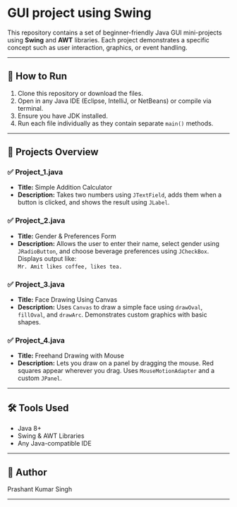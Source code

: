 # GUI project using Swing

This repository contains a set of beginner-friendly Java GUI mini-projects using **Swing** and **AWT** libraries. Each project demonstrates a specific concept such as user interaction, graphics, or event handling.

---

## 🔧 How to Run

1. Clone this repository or download the files.
2. Open in any Java IDE (Eclipse, IntelliJ, or NetBeans) or compile via terminal.
3. Ensure you have JDK installed.
4. Run each file individually as they contain separate `main()` methods.

---

## 📁 Projects Overview

### ✅ Project_1.java
- **Title:** Simple Addition Calculator  
- **Description:** Takes two numbers using `JTextField`, adds them when a button is clicked, and shows the result using `JLabel`.

### ✅ Project_2.java
- **Title:** Gender & Preferences Form  
- **Description:** Allows the user to enter their name, select gender using `JRadioButton`, and choose beverage preferences using `JCheckBox`. Displays output like:  
  `Mr. Amit likes coffee, likes tea.`

### ✅ Project_3.java
- **Title:** Face Drawing Using Canvas  
- **Description:** Uses `Canvas` to draw a simple face using `drawOval`, `fillOval`, and `drawArc`. Demonstrates custom graphics with basic shapes.

### ✅ Project_4.java
- **Title:** Freehand Drawing with Mouse  
- **Description:** Lets you draw on a panel by dragging the mouse. Red squares appear wherever you drag. Uses `MouseMotionAdapter` and a custom `JPanel`.

---

## 🛠️ Tools Used
- Java 8+
- Swing & AWT Libraries
- Any Java-compatible IDE

---

## 📌 Author
Prashant Kumar Singh

---
